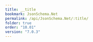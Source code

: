 ```yaml
---
title: __title
bookmark: JsonSchema.Net
permalink: /api/JsonSchema.Net/:title/
folder: true
order: "10.01"
version: "7.0.3"
---
```

